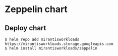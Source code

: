 # Zeppelin chart

## Deploy chart
```console
$ helm repo add mirantisworkloads https://mirantisworkloads.storage.googleapis.com
$ helm install mirantisworkloads/zeppelin
```
